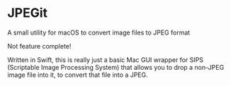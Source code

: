 # JPEGit
A small utility for macOS to convert image files to JPEG format

Not feature complete!

Written in Swift, this is really just a basic Mac GUI wrapper for SIPS (Scriptable Image Processing System) that allows you to drop a non-JPEG image file into it, to convert that file into a JPEG.